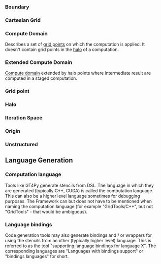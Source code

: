 ### Boundary

### Cartesian Grid

### Compute Domain

Describes a set of [grid points](#grid-point) on which the computation is applied. It doesn't contain grid points in the [halo](#halo) of a computation.

### Extended Compute Domain

[Compute domain](#compute-domain) extended by halo points where intermediate result are computed in a staged computation.

### Grid point

### Halo

### Iteration Space

### Origin

### Unstructured

## Language Generation

### Computation language

Tools like GT4Py generate stencils from DSL. The language in which they are generated (typically C++, CUDA) is called the computation language. This can also be a higher level language sometimes for debugging purposes. The Framework can but does not have to be mentioned when naming the computation language (for example "GridTools/C++", but not "GridTools" - that would be ambiguous).

### Language bindings

Code generation tools may also generate bindings and / or wrappers for using the stencils from an other (typically higher level) language. This is referred to as the tool "supporting language bindings for language X". The corresponding languages are "Languages with bindings support" or "bindings languages" for short.
